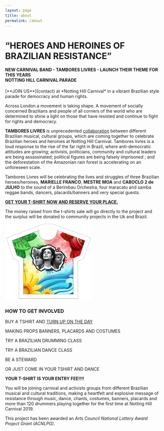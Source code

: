 ```yaml
---
layout: page
title: about
permalink: /about
---
```

<div class="mb-4 text-center">
    <h1>“HEROES AND HEROINES OF BRAZILIAN RESISTANCE”</h1>
    <h4 class="text-dark">
        NEW CARNIVAL BAND - TAMBORES LIVRES -
        LAUNCH THEIR THEME FOR THIS YEARS
        <br/> NOTTING HILL CARNIVAL PARADE
    </h4>
</div>
[**JOIN US**](contact) at *Notting Hill Carnival* in a vibrant Brazilian style parade for democracy and human rights.

Across London a movement is taking shape. A movement of socially concerned Brazilians and people of all corners of the world who are determined to shine a light on those that have resisted and continue to fight for rights and democracy.

**TAMBORES LIVRES** is unprecedented [collaboration](collaborators) between different Brazilian musical, cultural groups, which are coming together to celebrate Brazilian heroes and heroines at Notting Hill Carnival. Tambores livres is a loud response to the rise of the far right in Brazil, where anti-democratic attitudes are  growing; activists, politicians, community and cultural leaders are being assassinated; political figures are being falsely imprisoned ; and the deforestation of the Amazonian rain forest is accelerating on an unforeseen scale.

Tambores Livres will be celebrating the lives and struggles of three Brazilian heroes/heroines, **MARIELLE FRANCO**, **MESTRE MOA** and **CABOCLO  2 de JULHO** to the sound of a Berimbau Orchestra, four maracatu and samba reggae bands, dancers, placards/banners and very special guests.

[**GET YOUR T-SHIRT NOW AND RESERVE YOUR PLACE.**](shop)

The money raised from the t-shirts sale will go directly to the project and the surplus will be donated to community projects in the Uk and Brazil.

<div class="text-center my-4">
    <img src="/static/img/tshirt-front-site.png" height="250px">
</div>

### HOW TO GET INVOLVED

BUY A TSHIRT AND [TURN UP ON THE DAY](events)

MAKING PROPS BANNERS, PLACARDS AND COSTUMES

TRY A BRAZILIAN DRUMMING CLASS

TRY A BRAZILIAN DANCE CLASS

BE A STEWARD

OR JUST COME IN YOUR TSHIRT AND DANCE

**YOUR T-SHIRT IS YOUR ENTRY FEE!!!!**

You will be joining carnival and activists groups from different Brazilian musical and cultural traditions, making a heartfelt and explosive message of resistance through music, dance, chants, costumes, banners, placards and more than 120 drummers playing together for the first time at Notting Hill Carnival 2019.


This project has been awarded an *Arts Council National Lottery Award Project Grant (ACNLPG)*.
